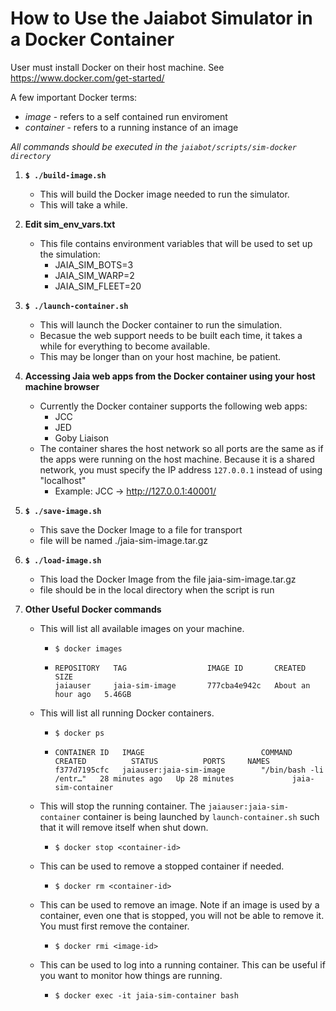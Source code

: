 # How to Use the Jaiabot Simulator in a Docker Container

User must install Docker on their host machine.  See https://www.docker.com/get-started/

A few important Docker terms:
* *image* - refers to a self contained run enviroment
* *container* - refers to a running instance of an image

*All commands should be executed in the `jaiabot/scripts/sim-docker directory`*

1.  **`$ ./build-image.sh`**
    * This will build the Docker image needed to run the simulator.
    * This will take a while.

2.  **Edit sim_env_vars.txt**
    * This file contains environment variables that will be used to set up the simulation:
        * JAIA_SIM_BOTS=3
        * JAIA_SIM_WARP=2
        * JAIA_SIM_FLEET=20

3.  **`$ ./launch-container.sh`**
    * This will launch the Docker container to run the simulation.
    * Becasue the web support needs to be built each time, it takes a while for everything to become available.
    * This may be longer than on your host machine, be patient.

4.  **Accessing Jaia web apps from the Docker container using your host machine browser**
    * Currently the Docker container supports the following web apps:
        * JCC
        * JED
        * Goby Liaison
    * The container shares the host network so all ports are the same as if the apps were running on the host machine.
    Because it is a shared network, you must specify the IP address `127.0.0.1` instead of using "localhost"
        * Example: JCC -> http://127.0.0.1:40001/

5.  **`$ ./save-image.sh`**
    * This save the Docker Image to a file for transport
    * file will be named ./jaia-sim-image.tar.gz

6.  **`$ ./load-image.sh`**
    * This load the Docker Image from the file jaia-sim-image.tar.gz
    * file should be in the local directory when the script is run
    
7. **Other Useful Docker commands**
    * This will list all available images on your machine.
        * `$ docker images`
        * ```
          REPOSITORY   TAG                  IMAGE ID       CREATED             SIZE
          jaiauser     jaia-sim-image       777cba4e942c   About an hour ago   5.46GB
          ```
   
    * This will list all running Docker containers.
        * `$ docker ps`
        * ```
          CONTAINER ID   IMAGE                          COMMAND                  CREATED          STATUS          PORTS     NAMES
          f377d7195cfc   jaiauser:jaia-sim-image        "/bin/bash -li /entr…"   28 minutes ago   Up 28 minutes             jaia-sim-container
          ```
    * This will stop the running container. The `jaiauser:jaia-sim-container` container
    is being launched by `launch-container.sh` such that it will remove itself when shut down.
        * `$ docker stop <container-id>`

    * This can be used to remove a stopped container if needed.
        * `$ docker rm <container-id>`

    * This can be used to remove an image. Note if an image is used by a container, even one that is stopped, you will not be able to remove it. You must first remove the container.
        * `$ docker rmi <image-id>`

    * This can be used to log into a running container. This can be useful if you want to monitor how things are running.
        * `$ docker exec -it jaia-sim-container bash`


